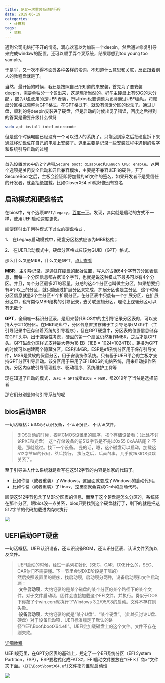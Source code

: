```yaml
---
title: 记又一次重装系统的历程
date: 2019-06-19
categories: 
  - 计算机
tags:
  - 装机
---
```


遇到公司电脑打不开的情况，满心欢喜以为加装一个deepin，然后通过修复引导来完成window的配置，还可以顺手弄个双系统，结果哪想到too young too sample。

于是乎，又一次不得不面对各种各样的名词，不知道什么意思和关联，反正跟着别人的教程盘就是了。

当然，最开始的时候，我还是按照自己所知道的来安装，首先为了要安装deepin，需要单独分一个区出来，这是理所当然的。好在主硬盘上有50G的未分配
。因为U盘使用的是UEFI安装，所以bios也要调整为支持通过UEFI启动。将硬盘分区格式调整为GPT格式，在GPT格式下，就没有激活分区的说法了。通过U盘，顺利的将deepin安装进了硬盘，但是启动的时候出现了错误，百度之后得到的答案是需要升级什么微码

```bash
sudo apt install intel-microcode
```
但是这个时候电脑已经没有一个可以进入的系统了。只能回到家之后把硬盘拆下来通过移动盘位在自己的电脑上安装了。这里主要是记录一些安装过程中遇到的名字和系统引导启动的过程

<!-- more -->

****

首先设置biso中的2个选项,`Secure boot: disabled`和`lanuch CMS: enable`。这两个选项是关闭安全启动和开启兼容模块，主要是不兼容UEFI的硬件。开了SecureBoot之后，主板会验证即将加载的efi文件的签名，如果开发者不是受信任的开发者，就会拒绝加载。比如CloverX64.efi就好像没有签名

## 启动模式和硬盘格式

在bios中，有个选项`UEFI/Legacy`，[百度一下](https://blog.csdn.net/z15732621736/article/details/49048779)。发现，其实就是启动的方式不一样，使用UEFI启动速度更快。

顺便还引出了两种模式下对应的硬盘格式：

1、 在Legacy启动模式中，硬盘分区格式应该为MBR格式；

2、 在UEFI启动模式中，硬盘分区格式应该为GUID（GPT）格式。

那么什么又是MBR，什么又是GPT。[点此查看](https://blog.csdn.net/z15732621736/article/details/49046367)

**MBR**，主引导记录，是通过在硬盘的起始位置，写入的占据64个字节的分区表信息，而每一个分区信息都占据16个字节，也就是说这种模式下最多可以有4个分区。并且，每个分区最多2T的容量。分成的这4个分区也叫做主分区，如果想要拥有4个以上的分区，就只能通过扩展分区来完成，扩展分区也是主分区，这个时候分区信息就是3个主分区+1个扩展分区。在分区表中只能有一个扩展分区，在扩展分区中，也有类似MBR结构的引导记录，去关联逻辑分区，理论上逻辑分区可以有无数个

**GPT**，全局唯一标识分区表，是用来替代BIOS中的主引导记录分区表的，可以支持大于2T的分区。在MBR硬盘中，分区信息直接存储于主引导记录(MBR)中（主引导记录中还存储着系统的引导程序），但在GPT硬盘中，分区表的位置信息储存在GPT头中。出于兼容性考虑，硬盘的第一个扇区仍然用作MBR，之后才是GPT头。GPT磁盘分区样式支持最大卷为18 EB（1EB = 1024*1024TB）。转换为GPT的时候可以创建两个隐藏分区，ESP和MSR。ESP是efi系统分区用于保存引导文件，MSR是微软的保留分区，用于安装操作系统。只有基于UEFI平台的主板才支持GPT分区引导启动。该分区用于采用了EFI BIOS的电脑系统，用来启动操作系统。分区内存放引导管理程序、驱动程序、系统维护工具等

现在知道了启动的模式，`UEFI + GPT`或者`BIOS + MBR`，都2019年了当然是选择前者

那它们分别是如何引导系统的呢

## bios启动MBR

一句话概括：BIOS只认识设备，不认识分区、不认识文件。

> BIOS启动的时候，按照CMOS设置里的顺序，挨个存储设备看：（此处不讨论PXE和光盘）
这个存储设备的前512字节是不是以0x55 0xAA结尾？
不是，那就跳过。找下一个设备。
是的话，嗯，这个磁盘可以启动，加载这512字节里的代码，然后执行。
执行之后，后面的事，几乎就跟BIOS没啥关系了。

至于引导进入什么系统就是看写在这512字节的内容是谁家的代码了。

- 比如你装（或者重装）了Windows，这里面就变成了Windows的启动代码。
- 比如你装（或者重装）了Linux，这里面就会变成Grub的启动代码。

顺便这512字节包含了MBR分区表的信息，而至于这个硬盘是怎么分区的，系统装在那个分区，跟bios没一点关系，bios只要找到这个硬盘就行了，剩下的就是把这512字节的代码加载进内存来执行

![](https://pic1.zhimg.com/80/v2-b9e4fc437c4cce5353f4def8a6584820_hd.jpg)

## UEFI启动GPT硬盘

一句话概括，UEFI认识设备，还认识设备ROM，还认识分区表、认识文件系统以及文件。

> UEFI启动的时候，经过一系列初始化（SEC、CAR、DXE什么的，SEC、CAR你们不需要懂。下一节里会说DXE阶段是干嘛的）  
  然后按照设置里的顺序，找启动项。启动项分两种，设备启动项和文件启动项：  
  ·**文件启动项**，大约记录的是某个磁盘的某个分区的某个路径下的某个文件。对于文件启动项，固件会直接加载这个EFI文件，并执行。类似于DOS下你敲了个win.com就执行了Windows 3.2/95/98的启动。文件不存在则失败。  
  ·**设备启动项**，大约记录的就是“某个U盘”、“某个硬盘”。（此处只讨论U盘、硬盘）对于设备启动项，UEFI标准规定了默认的路径“\EFI\Boot\bootX64.efi”。UEFI会加载磁盘上的这个文件。文件不存在则失败。

[详细教程](https://zhuanlan.zhihu.com/p/31365115)

UEFI规范里，在GPT分区表的基础上，规定了一个EFI系统分区（EFI System Partition，ESP），ESP要格式化成FAT32，EFI启动文件要放在“\EFI\<厂商>”文件夹下面。`\EFI\Boot\bootX64.efi`文件指向谁就启动谁

![](https://pic4.zhimg.com/80/v2-4d5f4f0808f6af0c6319629bfe3a5b73_hd.jpg)

